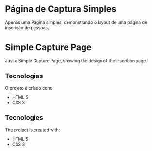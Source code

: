 # Página de Captura Simples
Apenas uma Página simples, demonstrando o layout de uma página de inscrição de pessoas.

# Simple Capture Page
Just a Simple Capture Page, showing the design of the inscrition page.

## Tecnologias
O projeto é criado com:
* HTML 5
* CSS 3

## Tecnologies
The project is created with:
* HTML 5
* CSS 3


